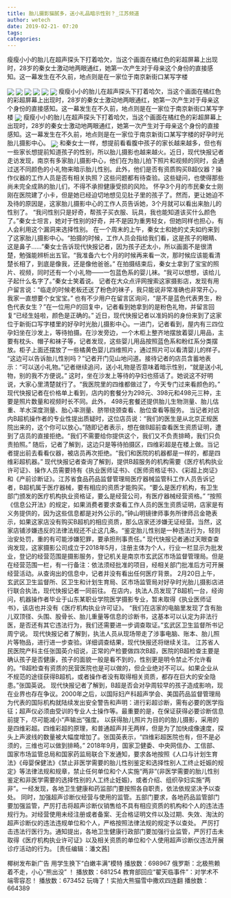 ```yaml
---
title: 胎儿摄影猫腻多，送小礼品暗示性别？_江苏频道
author: wetech
date: 2019-02-21- 07:20
tags: 
categories: 
---
```

瘦瘦小小的胎儿在超声探头下打着哈欠，当这个画面在橘红色的彩超屏幕上出现时，28岁的秦女士激动地两眼通红，她第一次产生对于母亲这个身份的直接感知。这一幕发生在不久前，地点则是在一家位于南京新街口某写字楼
<!-- more -->
                
<img align="center" border="0" src="http://p0.ifengimg.com/a/2019_08/da340229b4bf2f5_size185_w800_h375.jpg" />
                
<img align="center" border="0" src="http://p2.ifengimg.com/a/2019_08/4506fc6dc44a966_size189_w582_h436.jpg" />
                
<img align="center" border="0" src="http://p3.ifengimg.com/a/2019_08/fca48d999a22f7c_size102_w517_h800.jpg" />
            
<img align="center" border="0" src="http://p3.ifengimg.com/a/2019_08/c76bc300c845a3d_size43_w419_h523.jpg" />
<img align="center" border="0" src="http://p3.ifengimg.com/a/2019_08/5d82681c10efe48_size74_w379_h504.jpg" />
<img align="center" border="0" src="http://p2.ifengimg.com/a/2019_08/8ed2b005eefd066_size110_w422_h632.jpg" />
瘦瘦小小的胎儿在超声探头下打着哈欠，当这个画面在橘红色的彩超屏幕上出现时，28岁的秦女士激动地两眼通红，她第一次产生对于母亲这个身份的直接感知。这一幕发生在不久前，地点则是在一家位于南京新街口某写字楼
<img align="center" border="0" src="http://p3.ifengimg.com/a/2019_08/6f1dc9eb8bb214c_size46_w449_h770.jpg" />
瘦瘦小小的胎儿在超声探头下打着哈欠，当这个画面在橘红色的彩超屏幕上出现时，28岁的秦女士激动地两眼通红，她第一次产生对于母亲这个身份的直接感知。这一幕发生在不久前，地点则是在一家位于南京新街口某写字楼的好孕时光胎儿摄影中心。
<img align="center" border="0" src="http://p2.ifengimg.com/a/2016/0810/204c433878d5cf9size1_w16_h16.png" />
和秦女士一样，想提前看看腹中孩子的家长越来越多，但也有一些家长想提前知道孩子的性别，所以胎儿摄影也越来越火。近日，现代快报记者走访发现，南京有多家胎儿摄影中心，他们在为胎儿拍下照片和视频的同时，会通过送不同颜色的小礼物来暗示胎儿性别。此外，他们是否有资质购买B超仪器？操作仪器的工作人员是否有相关执照？这些问题都有待查验。这些疑问，也使得那些尚未完全成熟的胎儿们，不得不承担健康受损的风险。
怀孕3个月的市民秦女士刚刚在医院建了小卡，但是她已经迫切地想见见肚子里的孩子了。然而，更让她迫不及待的原因是，这家胎儿摄影中心的工作人员告诉她，3个月就可以看出来胎儿的性别了。
“我问性别只是好奇，帮孩子买衣服、玩具，我也能知道该买什么颜色了。”秦女士坦言，她对于性别的好奇，并不是因为重男轻女，但她同样也担心，有人会利用这个漏洞来选择性别。
在一个周末的上午，秦女士和她的丈夫如约来到了这家胎儿摄影中心。“拍摄的时候，工作人员会指给我们看，这是孩子的眼睛、这是鼻子……”秦女士告诉现代快报记者，因为孩子还太小，所以画面不是很清楚，勉强能辨析出五官。“我准备六七个月的时候再来看一次，那时候应该能看清楚长相了，到底是像我，还是像他爸爸。”
在拍摄结束后，秦女士拿到了宝宝的照片、视频，同时还有一个小礼物——一包蓝色系的婴儿袜。“我可以想想，该给儿子起什么名字了。”秦女士笑着说。
记者在大众点评网搜索这家摄影店，发现有用户留言说：“临走的时候老板还送了粉色的袜子，我只能说非常准确也非常开心，我家一直想要个女宝宝。”
也有不少用户在留言区询问，“是不是蓝色代表男生，粉色代表女生？”在一位用户的回复中，记者看到她拿到的是粉色礼物，并留言回复“已经生娃啦，颜色是正确的。”
近日，现代快报记者以准妈妈的身份来到了这家位于新街口写字楼里的好孕时光胎儿摄影中心。一进门，记者看到，屋内有三四位孕妇坐在沙发上，等待拍摄。在沙发旁边，一个木柜上整齐地摆放着婴儿用品，主要有枕头、帽子和袜子等，记者发现，这些婴儿用品按照蓝色系和粉红系分类摆放。柜子上面还摆放了一些橘黄色婴儿四维照片，通过照片可以看清婴儿的样子。
“这边可以告诉胎儿性别吗？”记者开门见山地问道。接待记者的店员含蓄地表示：“可以送小礼物。”记者继续追问，送小礼物是否意味着暗示性别，“就是送小礼物，别的我不方便说。”
这时，坐在沙发上等待的孕妇也搭话了。她说这不好明说，大家心里清楚就行了。“我医院里的四维都做过了，今天专门过来看颜色的。”
现代快报记者在价格单上看到，店内的套餐分为298元、398元和498元三种，主要是照片数量和视频时长不同。此外， 498元套餐还提供胎儿生物测量、胎儿估重、羊水深度测量、胎心率测量、脐带绕颈查看、胎位查看等服务。
当记者对店内B超机操作者的专业性提出质疑时，这位店员说：“我们的医生是从北京正规医院出来的，这个你可以放心。”随即记者表示，想在做B超前查看医生资质证明，遭到了店员的直接拒绝。“我们不需要给你提供这个，我们又不负责排畸，我们只负责拍照。”
随后，记者了解到，这边只是等待拍摄区，四维彩超是在楼上做。当记者提出前去看看仪器，被店员再次拒绝。“我们和医院的机器都是一样的，都是四维彩超机器。”
现代快报记者查询了解到，提供B超服务的机构需要《医疗机构执业许可证》、操作人员需要持有《执业医师证书》、《医师资格证书》、《彩超上岗证》和《产前诊断证》。江苏省食品药品监督管理局医疗器械监管科工作人员告诉记者，B超机属于医疗器械，要有相应的资质才能购买。“要么是医疗机构，有卫生部门颁发的医疗机构执业资格证，要么是经营公司，有医疗器械经营资格。”
“按照《信息公开法》的规定，如果消费者要求查看工作人员的医生资质证明，店家是有义务提供的，因为这些信息都是对外公示的。”钟山明镜律师事务所律师吕金艳表示，如果这家店没有购买B超机的相应资质，那么店家还涉嫌无证经营。当然，这家店铺涉嫌违反的法律法规还不止这几条。“鉴定胎儿性别是一种违法行为，轻则治安处罚，重的有可能涉嫌犯罪，要承担刑事责任。”
现代快报记者通过天眼查查询发现，这家摄影公司成立于2018年5月，注册主体为个人，行业一栏显示为批发业，登记的经营范围是摄影服务，登记机关是南京市玄武区市场监督管理局。但是在经营范围一栏，有一行备注：依法须经批准的项目，经相关部门批准后方可开展经营活动。从查询出的信息中，记者并没有看出任何医疗背景。
2月20日上午，玄武区卫生监督所、区卫生和计划生育局、区市场监管局对好孕时光胎儿摄影店进行联合执法，现代快报记者一同前往。
在店内，执法人员发现了B超机一台，经询问，机器操作者毕业于山东某职业学院医学摄影专业，暂未取得《执业医师证书》，该店也并没有《医疗机构执业许可证》。
“我们在店家的电脑里发现了含有胎儿双顶径、头围、股骨长、胎儿重量等信息的诊断书，这基本可以认定为非法行医，是否还有其它违法行为，我们还需要进一步调查取证。”玄武区卫生监督所书记周宁说。
现代快报记者了解到，执法人员从现场带走了涉事电脑、账本、胎儿照片等物品，进行进一步查验。详细调查结果，现代快报还将继续关注。
江苏省人民医院产科主任张国英介绍说，正常的产检要做四次B超，医院的B超检查主要是确认孩子是否健康，孩子的面貌一般是看不到的，性别更是明令禁止不允许看的。“B超检查有资质的民营医院也是可以做的，但企业绝对不可以。如果企业从不规范的途径获得B超机，或者操作者没有取得相关资质，都存在巨大的安全隐患。”张国英说。
现代快报记者了解到，B超是否会对孕周较早的孩子造成影响，现在业界也存在争议。2000年之后，以国际妇产科超声学会、美国药品监督管理局为代表的国际机构就陆续发出安全警告和声明：进行彩超诊断，需有必要的医学指征；超声仪必须由受训的专业人士操作等。最重要的是，在保证获得必要诊断信息前提下，尽可能减小“声输出”强度。
以获得胎儿照片为目的的胎儿摄影，采用的是四维彩超。四维彩超的原理，和普通超声并无两样，但是为了加快成像速度，探头上声波线的数量被大幅度增加了。张国英表示，“四维彩超医院也有，但不是必须的，三维也可以做到排畸。”
2018年9月，国家卫健委、中央网信办、工信部、国家市场监管总局和国家药监局联合下发通知，要求各地按照《人口与计划生育法》《母婴保健法》《禁止非医学需要的胎儿性别鉴定和选择性别人工终止妊娠的规定》等法律法规和规章，禁止任何单位和个人实施“两非”(非医学需要的胎儿性别鉴定和非医学需要的选择性别的人工终止妊娠)，或者介绍、组织孕妇实施“两非”。一经发现，各地卫生健康和药监部门要按照各自职责，依法依规坚决予以查处。
同时，加强超声诊断仪经营与使用的监管。五部门要求，各地药品监管部门要加强监管，严厉打击将超声诊断仪销售给不具有相应资质的机构和个人的违法违规行为。对经营使用未经注册或者备案、无合格证明文件以及过期、失效、淘汰的超声诊断仪的违法违规单位和个人，严格按照法律法规的规定予以查处。
严厉打击违法行医行为。通知提出，各地卫生健康行政部门要加强行业监管，严厉打击未取得《医疗机构执业许可证》以及相关资质的单位和个人使用超声诊断仪违法开展诊疗活动的行为。
[责任编辑：潘文茜]
            
椰树发布新广告 用学生换下“白嫩丰满”模特
播放数：698967
俄罗斯：北极熊赖着不走，小心“熊出没” ！
播放数：681254
教育部回应“翟天临事件”：对学术不端零容忍！
播放数：673452
玩嗨了！实拍大熊猫雪中撒欢四连翻
播放数：664389
